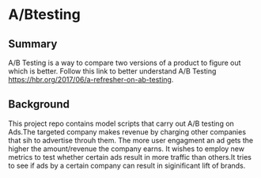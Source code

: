 # A/Btesting
## Summary
A/B Testing is a way to compare two versions of a product to figure out which is better. Follow this link to better understand A/B Testing https://hbr.org/2017/06/a-refresher-on-ab-testing.

## Background

This project repo contains model scripts that carry out A/B testing on Ads.The targeted company makes revenue by charging other companies that sih to advertise throuh them. The more user engagment an ad gets the higher the amount/revenue the company earns.
It wishes to employ new metrics to test whether certain ads result in more traffic than others.It tries to see if ads by a certain company can result in siginificant lift of brands.



